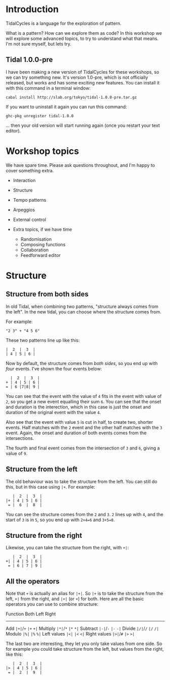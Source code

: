 
# Introduction

TidalCycles is a language for the exploration of pattern.

What is a pattern? How can we explore them as code? In this workshop
we will explore some advanced topics, to try to understand what that
means. I'm not sure myself, but lets try.

## Tidal 1.0.0-pre

I have been making a new version of TidalCycles for these workshops,
so we can try something new. It's version 1.0-pre, which is not
officially released, but works and has some exciting new features. You
can install it with this command in a terminal window:

```
cabal install http://slab.org/tokyo/tidal-1.0.0-pre.tar.gz
```


If you want to uninstall it again you can run this command:

```
ghc-pkg unregister tidal-1.0.0
```

... then your old version will start running again (once you restart your text editor).

# Workshop topics

We have spare time. Please ask questions throughout, and I'm happy to cover something extra.

* Interaction
* Structure
* Tempo patterns
* Arpeggios
* External control

* Extra topics, if we have time
  * Randomisation
  * Composing functions
  * Collaboration
  * Feedforward editor


# Structure

## Structure from both sides

In old Tidal, when combining two patterns, "structure always comes
from the left". In the new tidal, you can choose where the structure comes from.

For example:
```
"2 3" + "4 5 6"
```

These two patterns line up like this:

```
|  2  |  3  |
| 4 | 5 | 6 |
```

Now by default, the structure comes from _both sides_, so you end up with _four_
events. I've shown the four events below:

```
  |  2  |  3  |
+ | 4 | 5 | 6 |
= | 6 |7|8| 9 |
```

You can see that the event with the value of `4` fits in the event
with value of `2`, so you get a new event equalling their sum `6`. You
can see that the onset and duration is the interection, which in this
case is just the onset and duration of the original event with the
value `4`.

Also see that the event with value `5` is cut in half, to create two,
shorter events. Half matches with the `2` event and the other half
matches with the `3` event. Again, the onset and duration of both
events comes from the intersections.

The fourth and final event comes from the intersection of `3` and `6`,
giving a value of `9`.

## Structure from the left

The old behaviour was to take the structure from the left. You can
still do this, but in this case using `|+`. For example:

```
   |  2  |  3  |
|+ | 4 | 5 | 6 |
 = |  6  |  8  |
```

You can see the structure comes from the `2` and `3`. `2` lines up
with `4`, and the start of `3` is in `5`, so you end up with `2+4=6`
and `3+5=8`.

## Structure from the right

Likewise, you can take the structure from the right, with `+|`:

```
   |  2  |  3  |
+| | 4 | 5 | 6 |
 = | 6 | 7 | 9 |
```

## All the operators

Note that `+` is actually an alias for `|+|`. So `|+` is to take the
structure from the left, `+|` from the right, and `|+|` (or `+`) for
both. Here are all the basic operators you can use to combine
structure:

Function     Both      Left  Right 
--------     --------- ----- ------
Add          `|+|`/`+` `|+`  `+|`
Multiply     `|*|`/`*` `|*`  `*|`
Subtract     `|-|`/`-` `|-`  `-|`
Divide       `|/|`/`/` `|/`  `/|`
Modulo       `|%|`     `|%`  `%|`
Left values  `|<|`     `|<`  `<|`
Right values `|>|`/`#` `|>`  `>|`

The last two are interesting, they let you only take values from one
side. So for example you could take structure from the left, but
values from the right, like this:

```
   |  2  |  3  |
|> | 4 | 5 | 6 |
 = |  2  |  9  |
```

